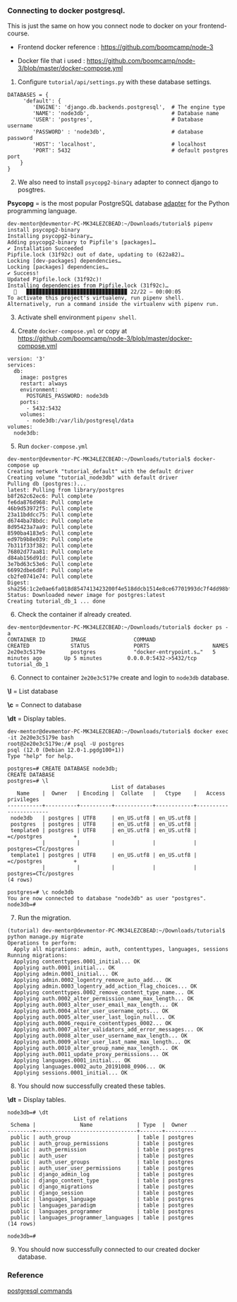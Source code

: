 ### Connecting to docker postgresql.

This is just the same on how you connect node to docker on your frontend-course.

- Frontend docker reference : https://github.com/boomcamp/node-3

- Docker file that i used : https://github.com/boomcamp/node-3/blob/master/docker-compose.yml


1. Configure `tutorial/api/settings.py` with these database settings.

```
DATABASES = {
     'default': {
        'ENGINE': 'django.db.backends.postgresql',  # The engine type
        'NAME': 'node3db',                          # Database name
        'USER': 'postgres',                         # Database username
        'PASSWORD' : 'node3db',                     # database password
        'HOST': 'localhost',                        # localhost
        'PORT': 5432                                # default postgres port
    }
}

```

2. We also need to install `psycopg2-binary` adapter to connect django to posgtres.

**Psycopg** = is the most popular PostgreSQL database [adapter](https://link.springer.com/referenceworkentry/10.1007%2F978-0-387-39940-9_1182) for the Python programming language.

```
dev-mentor@devmentor-PC-MK34LEZCBEAD:~/Downloads/tutorial$ pipenv install psycopg2-binary
Installing psycopg2-binary…
Adding psycopg2-binary to Pipfile's [packages]…
✔ Installation Succeeded 
Pipfile.lock (31f92c) out of date, updating to (622a82)…
Locking [dev-packages] dependencies…
Locking [packages] dependencies…
✔ Success! 
Updated Pipfile.lock (31f92c)!
Installing dependencies from Pipfile.lock (31f92c)…
  🐍   ▉▉▉▉▉▉▉▉▉▉▉▉▉▉▉▉▉▉▉▉▉▉▉▉▉▉▉▉▉▉▉▉ 22/22 — 00:00:05
To activate this project's virtualenv, run pipenv shell.
Alternatively, run a command inside the virtualenv with pipenv run.

```

3. Activate shell environment `pipenv shell`.


4. Create `docker-compose.yml` or copy at https://github.com/boomcamp/node-3/blob/master/docker-compose.yml

```
version: '3'
services:
  db:
    image: postgres
    restart: always
    environment:
      POSTGRES_PASSWORD: node3db
    ports:
      - 5432:5432
    volumes:
      - node3db:/var/lib/postgresql/data
volumes:
  node3db:
```

5. Run `docker-compose.yml`

```
dev-mentor@devmentor-PC-MK34LEZCBEAD:~/Downloads/tutorial$ docker-compose up
Creating network "tutorial_default" with the default driver
Creating volume "tutorial_node3db" with default driver
Pulling db (postgres:)...
latest: Pulling from library/postgres
b8f262c62ec6: Pull complete
fe6da876d968: Pull complete
46b9d53972f5: Pull complete
23a11bddcc75: Pull complete
d6744ba78bdc: Pull complete
8d95423a7aa9: Pull complete
8590ba4183e5: Pull complete
ed97b9b8e039: Pull complete
7b311f33f382: Pull complete
76802d77aa81: Pull complete
d84ab156d91d: Pull complete
3e7bd63c53e6: Pull complete
66992dbe6d8f: Pull complete
cb2fe0741e74: Pull complete
Digest: sha256:1c2e0ae6fa018d8547413423200f4e518ddcb1514e8ce67701993dc7f4dd98bf
Status: Downloaded newer image for postgres:latest
Creating tutorial_db_1 ... done

```

6. Check the container if already created. 

```
dev-mentor@devmentor-PC-MK34LEZCBEAD:~/Downloads/tutorial$ docker ps -a
CONTAINER ID        IMAGE               COMMAND                  CREATED             STATUS              PORTS                    NAMES
2e20e3c5179e        postgres            "docker-entrypoint.s…"   5 minutes ago       Up 5 minutes        0.0.0.0:5432->5432/tcp   tutorial_db_1
```

6. Connect to container `2e20e3c5179e` create and login to `node3db` database.

**\l** = List database

**\c** = Connect to database

**\dt** = Display tables.

```
dev-mentor@devmentor-PC-MK34LEZCBEAD:~/Downloads/tutorial$ docker exec -it 2e20e3c5179e bash 
root@2e20e3c5179e:/# psql -U postgres
psql (12.0 (Debian 12.0-1.pgdg100+1))
Type "help" for help.

postgres=# CREATE DATABASE node3db;
CREATE DATABASE
postgres=# \l
                                 List of databases
   Name    |  Owner   | Encoding |  Collate   |   Ctype    |   Access privileges   
-----------+----------+----------+------------+------------+-----------------------
 node3db   | postgres | UTF8     | en_US.utf8 | en_US.utf8 | 
 postgres  | postgres | UTF8     | en_US.utf8 | en_US.utf8 | 
 template0 | postgres | UTF8     | en_US.utf8 | en_US.utf8 | =c/postgres          +
           |          |          |            |            | postgres=CTc/postgres
 template1 | postgres | UTF8     | en_US.utf8 | en_US.utf8 | =c/postgres          +
           |          |          |            |            | postgres=CTc/postgres
(4 rows)

postgres=# \c node3db
You are now connected to database "node3db" as user "postgres".
node3db=# 
```

7. Run the migration.

```
(tutorial) dev-mentor@devmentor-PC-MK34LEZCBEAD:~/Downloads/tutorial$ python manage.py migrate
Operations to perform:
  Apply all migrations: admin, auth, contenttypes, languages, sessions
Running migrations:
  Applying contenttypes.0001_initial... OK
  Applying auth.0001_initial... OK
  Applying admin.0001_initial... OK
  Applying admin.0002_logentry_remove_auto_add... OK
  Applying admin.0003_logentry_add_action_flag_choices... OK
  Applying contenttypes.0002_remove_content_type_name... OK
  Applying auth.0002_alter_permission_name_max_length... OK
  Applying auth.0003_alter_user_email_max_length... OK
  Applying auth.0004_alter_user_username_opts... OK
  Applying auth.0005_alter_user_last_login_null... OK
  Applying auth.0006_require_contenttypes_0002... OK
  Applying auth.0007_alter_validators_add_error_messages... OK
  Applying auth.0008_alter_user_username_max_length... OK
  Applying auth.0009_alter_user_last_name_max_length... OK
  Applying auth.0010_alter_group_name_max_length... OK
  Applying auth.0011_update_proxy_permissions... OK
  Applying languages.0001_initial... OK
  Applying languages.0002_auto_20191008_0906... OK
  Applying sessions.0001_initial... OK

```

8. You should now successfully created these tables.

**\dt** = Display tables.

```
node3db=# \dt
                     List of relations
 Schema |              Name              | Type  |  Owner   
--------+--------------------------------+-------+----------
 public | auth_group                     | table | postgres
 public | auth_group_permissions         | table | postgres
 public | auth_permission                | table | postgres
 public | auth_user                      | table | postgres
 public | auth_user_groups               | table | postgres
 public | auth_user_user_permissions     | table | postgres
 public | django_admin_log               | table | postgres
 public | django_content_type            | table | postgres
 public | django_migrations              | table | postgres
 public | django_session                 | table | postgres
 public | languages_language             | table | postgres
 public | languages_paradigm             | table | postgres
 public | languages_programmer           | table | postgres
 public | languages_programmer_languages | table | postgres
(14 rows)

node3db=# 
```

9. You should now successfully connected to our created docker database.

### Reference

[postgresql commands](https://gist.github.com/Kartones/dd3ff5ec5ea238d4c546)

